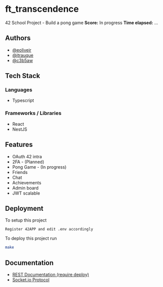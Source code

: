 
# ft_transcendence

42 School Project - Build a pong game
**Score:** In progress
**Time elapsed:** ...

## Authors

- [@eoliveir](https://github.com/Razgouls)
- [@jtrauque](https://github.com/jtrauque)
- [@c3b5aw](https://www.github.com/c3b5aw)

## Tech Stack

### Languages

- Typescript

### Frameworks / Libraries

- React
- NestJS

## Features

- OAuth 42 intra
- 2FA               -   (Planned)
- Pong Game         -   (In progress)
- Friends
- Chat
- Achievements
- Admin board
- JWT scalable

## Deployment

To setup this project

```
Register 42APP and edit .env accordingly
```

To deploy this project run

```bash
make
```

## Documentation

- [REST Documentation (require deploy)](http://localhost/api/docs)
- [Socket.io Protocol](https://github.com/c3b5aw/ft_transcendence/blob/main/docs/ws_protocol)
